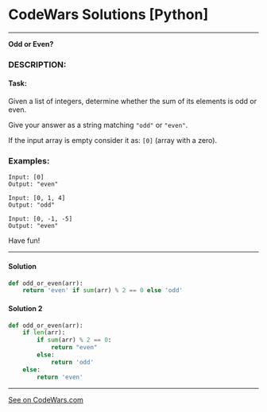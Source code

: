 # CodeWars Solutions [Python]
___
__Odd or Even?__
### DESCRIPTION:

#### Task:
Given a list of integers, determine whether the sum of its elements is odd or even.

Give your answer as a string matching `"odd"` or `"even"`.

If the input array is empty consider it as: `[0]` (array with a zero).



### Examples: ###
```angular2html
Input: [0]
Output: "even"

Input: [0, 1, 4]
Output: "odd"

Input: [0, -1, -5]
Output: "even"
```
Have fun!
___
#### Solution

```Python
def odd_or_even(arr):
    return 'even' if sum(arr) % 2 == 0 else 'odd'
```

#### Solution 2

```Python
def odd_or_even(arr):
    if len(arr):
        if sum(arr) % 2 == 0:
            return "even"
        else:
            return 'odd'
    else:
        return 'even'
```
___
[See on CodeWars.com](https://www.codewars.com/kata/5949481f86420f59480000e7)
